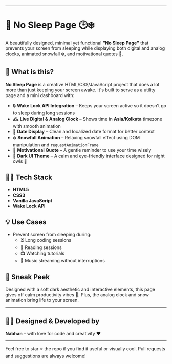 

---

# 🌙 No Sleep Page 🕒❄️

A beautifully designed, minimal yet functional **"No Sleep Page"** that prevents your screen from sleeping while displaying both digital and analog clocks, animated snowfall ❄️, and motivational quotes 💭.

## 🧠 What is this?
**No Sleep Page** is a creative HTML/CSS/JavaScript project that does a lot more than just keeping your screen awake. It's built to serve as a utility page and a mini dashboard with:

- 🔒 **Wake Lock API Integration** – Keeps your screen active so it doesn’t go to sleep during long sessions
- 🕰️ **Live Digital & Analog Clock** – Shows time in **Asia/Kolkata** timezone with smooth animation
- 📅 **Date Display** – Clean and localized date format for better context
- ❄️ **Snowfall Animation** – Relaxing snowfall effect using DOM manipulation and `requestAnimationFrame`
- 💬 **Motivational Quote** – A gentle reminder to use your time wisely
- 🎨 **Dark UI Theme** – A calm and eye-friendly interface designed for night owls 🌃

## 👨‍💻 Tech Stack
- **HTML5**  
- **CSS3**  
- **Vanilla JavaScript**  
- **Wake Lock API**

## 💡 Use Cases
- Prevent screen from sleeping during:
  - ⏳ Long coding sessions
  - 📖 Reading sessions
  - 📺 Watching tutorials
  - 🎵 Music streaming without interruptions

## 🧊 Sneak Peek
Designed with a soft dark aesthetic and interactive elements, this page gives off calm productivity vibes 🌌. Plus, the analog clock and snow animation bring life to your screen.

---

## 🧑‍🎨 Designed & Developed by
**Nabhan** – with love for code and creativity ❤️

---

Feel free to star ⭐ the repo if you find it useful or visually cool. Pull requests and suggestions are always welcome!
